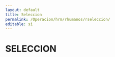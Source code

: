 ```yaml
---
layout: default
title: Seleccion
permalink: /Operacion/hrm/rhumanos/rseleccion/
editable: si
---
```


# SELECCION

